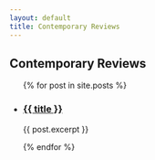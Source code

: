 ```yaml
---
layout: default
title: Contemporary Reviews
---
```

<h2>Contemporary Reviews</h2>

<ul>
  {% for post in site.posts %}
    <li>
      <h3><a href="{{ post.url }}">{{ title }}</a></h3>
      <p>{{ post.excerpt }}</p>
    </li>
  {% endfor %}
</ul>
